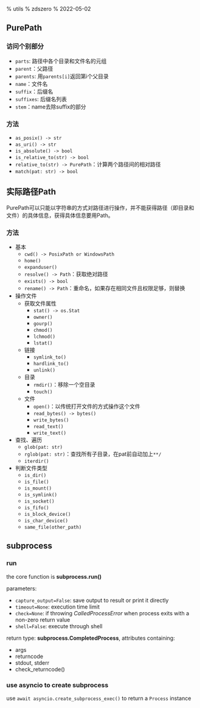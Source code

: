 % utils
% zdszero
% 2022-05-02

## PurePath

### 访问个别部分

* `parts`: 路径中各个目录和文件名的元组
* `parent`：父路径
* `parents`: 用`parents[i]`返回第i个父目录
* `name`：文件名
* `suffix`：后缀名
* `suffixes`: 后缀名列表
* `stem`：name去除suffix的部分

### 方法

* `as_posix() -> str`
* `as_uri() -> str`
* `is_absolute() -> bool`
* `is_relative_to(str) -> bool`
* `relative_to(str) -> PurePath`：计算两个路径间的相对路径
* `match(pat: str) -> bool`

## 实际路径Path

PurePath可以只能以字符串的方式对路径进行操作，并不能获得路径（即目录和文件）的具体信息，获得具体信息要用Path。

### 方法

* 基本
    * `cwd() -> PosixPath or WindowsPath`
    * `home()`
    * `expanduser()`
    * `resolve() -> Path`：获取绝对路径
    * `exists() -> bool`
    * `rename() -> Path`：重命名，如果存在相同文件且权限足够，则替换
* 操作文件
    * 获取文件属性
        * `stat() -> os.Stat`
        * `owner()`
        * `gourp()`
        * `chmod()`
        * `lchmod()`
        * `lstat()`
    * 链接
        * `symlink_to()`
        * `hardlink_to()`
        * `unlink()`
    * 目录
        * `rmdir()`：移除一个空目录
        * `touch()`
    * 文件
        * `open()`：以传统打开文件的方式操作这个文件
        * `read_bytes() -> bytes()`
        * `write_bytes()`
        * `read_text()`
        * `write_text()`
* 查找、遍历
    * `glob(pat: str)`
    * `rglob(pat: str)`：查找所有子目录，在pat前自动加上`**/`
    * `iterdir()`
* 判断文件类型
    * `is_dir()`
    * `is_file()`
    * `is_mount()`
    * `is_symlink()`
    * `is_socket()`
    * `is_fifo()`
    * `is_block_device()`
    * `is_char_device()`
    * `same_file(other_path)`

## subprocess

### run

the core function is **subprocess.run()**

parameters:

* `capture_output=False`: save output to result or print it directly
* `timeout=None`: execution time limit
* `check=None`: if throwing *CalledProcessError* when process exits with a non-zero return value
* `shell=False`: execute through shell

return type: **subprocess.CompletedProcess**, attributes containing:

* args
* returncode
* stdout, stderr
* check_returncode()

### use asyncio to create subprocess

use `await asyncio.create_subprocess_exec()` to return a `Process` instance

